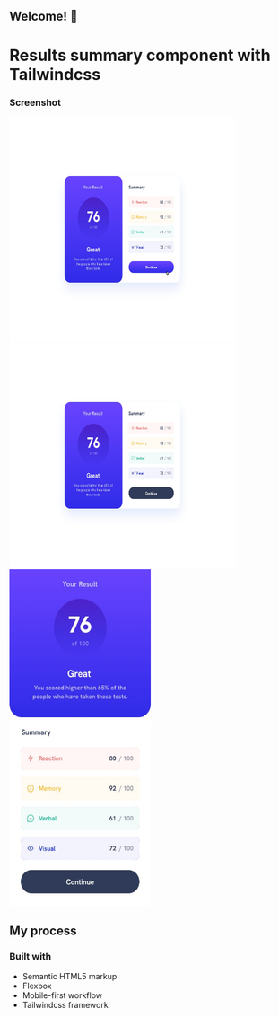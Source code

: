 ##               Welcome! 👋

#  Results summary component with Tailwindcss


### Screenshot

<img src="/design/active-states.jpg" width="80%" height="400px">
<img src="/design/desktop-design.jpg" width="80%" height="400px">
<img src="/design/mobile-design.jpg" width="50%" height="600px">



## My process

### Built with

- Semantic HTML5 markup
- Flexbox
- Mobile-first workflow
- Tailwindcss framework

